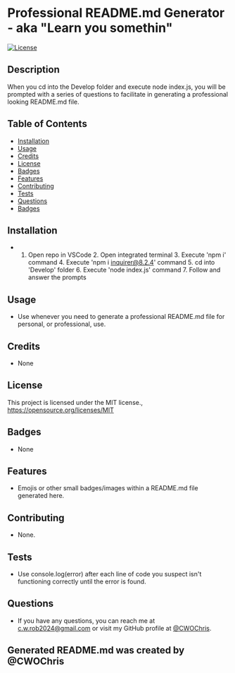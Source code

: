 # Professional README.md Generator - aka "Learn you somethin"
[![License](https://img.shields.io/badge/License-MIT-blue.svg)](https://opensource.org/licenses/MIT)

## Description
When you cd into the Develop folder and execute node index.js, you will be prompted with a series of questions to facilitate in generating a professional looking README.md file.

## Table of Contents
* [Installation](#installation)
* [Usage](#usage)
* [Credits](#credits)
* [License](#license)
* [Badges](#badges)
* [Features](#features)
* [Contributing](#contributing)
* [Tests](#tests)
* [Questions](#questions)
* [Badges](#badges)

## Installation
* 1. Open repo in VSCode 2. Open integrated terminal 3. Execute 'npm i' command 4. Execute 'npm i inquirer@8.2.4' command 5. cd into 'Develop' folder 6. Execute 'node index.js' command 7. Follow and answer the prompts

## Usage
* Use whenever you need to generate a professional README.md file for personal, or professional, use.

## Credits
* None

## License
This project is licensed under the MIT license., https://opensource.org/licenses/MIT

## Badges
* None

## Features
* Emojis or other small badges/images within a README.md file generated here.

## Contributing
* None.

## Tests
* Use console.log(error) after each line of code you suspect isn't functioning correctly until the error is found.

## Questions
* If you have any questions, you can reach me at c.w.rob2024@gmail.com or visit my GitHub profile at [@CWOChris](https://github.com/@CWOChris).

## Generated README.md was created by @CWOChris
